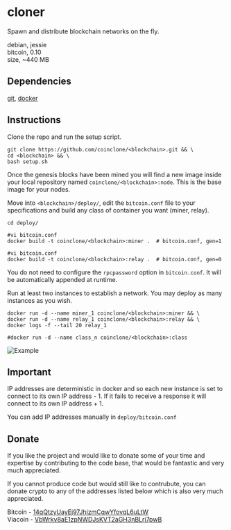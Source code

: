 # cloner
Spawn and distribute blockchain networks on the fly.

debian, jessie  
bitcoin, 0.10  
size, ~440 MB

## Dependencies
[git](https://git-scm.com/downloads "git client"), [docker](https://docs.docker.com/engine/installation/ "docker engine")

## Instructions
Clone the repo and run the setup script.

    git clone https://github.com/coinclone/<blockchain>.git && \
    cd <blockchain> && \
    bash setup.sh

Once the genesis blocks have been mined you will find a new image inside your local repository named `coinclone/<blockchain>:node`. This is the base image for your nodes.

Move into `<blockchain>/deploy/`, edit the `bitcoin.conf` file to your specifications and build any class of container you want (miner, relay).

    cd deploy/

    #vi bitcoin.conf
    docker build -t coinclone/<blockchain>:miner .  # bitcoin.conf, gen=1

    #vi bitcoin.conf
    docker build -t coinclone/<blockchain>:relay .  # bitcoin.conf, gen=0

You do not need to configure the `rpcpassword` option in `bitcoin.conf`. It will be automatically appended at runtime.

Run at least two instances to establish a network. You may deploy as many instances as you wish.

    docker run -d --name miner_1 coinclone/<blockchain>:miner && \
    docker run -d --name relay_1 coinclone/<blockchain>:relay && \
    docker logs -f --tail 20 relay_1

    #docker run -d --name class_n coinclone/<blockchain>:class

![Example](http://s15.postimg.org/aaw1df6u3/network_ss.png)

## Important
IP addresses are deterministic in docker and so each new instance is set to connect to its own IP address - 1. If it fails to receive a response it will connect to its own IP address + 1.

You can add IP addresses manually in `deploy/bitcoin.conf`

## Donate
If you like the project and would like to donate some of your time and expertise by contributing to the code base, that would be fantastic and very much appreciated.

If you cannot produce code but would still like to contrubute, you can donate crypto to any of the addresses listed below which is also very much appreciated.

Bitcoin - [14qQtzyUayEj97JhizmCqwYfovqL6uLtW](https://blockchain.info/address/14qQtzyUayEj97JhizmCqwYfovqL6uLtWj "view address")  
Viacoin - [VbWrkv8aE1zpNWDJsKVT2aGH3nBLrj7pwB](https://chainz.cryptoid.info/via/address.dws?VbWrkv8aE1zpNWDJsKVT2aGH3nBLrj7pwB.htm "view address")
